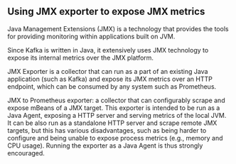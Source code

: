 

## Using JMX exporter to expose JMX metrics
Java Management Extensions (JMX) is a technology that provides the tools for providing monitoring within applications built on JVM. 

Since Kafka is written in Java, it extensively uses JMX technology to expose its internal metrics over the JMX platform.

JMX Exporter is a collector that can run as a part of an existing Java application (such as Kafka) and expose its JMX metrics over an HTTP endpoint, 
which can be consumed by any system such as Prometheus. 

JMX to Prometheus exporter: a collector that can configurably scrape and expose mBeans of a JMX target.
This exporter is intended to be run as a Java Agent, exposing a HTTP server and serving metrics of the local JVM. 
It can be also run as a standalone HTTP server and scrape remote JMX targets, 
but this has various disadvantages, such as being harder to configure and being unable to expose process metrics 
(e.g., memory and CPU usage). Running the exporter as a Java Agent is thus strongly encouraged.


